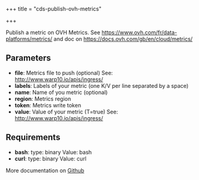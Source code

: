 +++
title = "cds-publish-ovh-metrics"

+++

Publish a metric on OVH Metrics. See https://www.ovh.com/fr/data-platforms/metrics/ and doc on https://docs.ovh.com/gb/en/cloud/metrics/

## Parameters

* **file**: Metrics file to push (optional) See: http://www.warp10.io/apis/ingress/
* **labels**: Labels of your metric (one K/V per line separated by a space)
* **name**: Name of you metric (optional)
* **region**: Metrics region
* **token**: Metrics write token
* **value**: Value of your metric (T=true) See: http://www.warp10.io/apis/ingress/


## Requirements

* **bash**: type: binary Value: bash
* **curl**: type: binary Value: curl


More documentation on [Github](https://github.com/ovh/cds/tree/master/contrib/actions/cds-publish-ovh-metrics.hcl)


